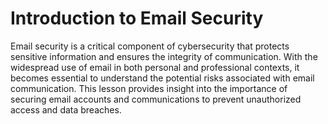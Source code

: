 # Introduction to Email Security
Email security is a critical component of cybersecurity that protects sensitive information and ensures the integrity of communication. With the widespread use of email in both personal and professional contexts, it becomes essential to understand the potential risks associated with email communication. This lesson provides insight into the importance of securing email accounts and communications to prevent unauthorized access and data breaches.


<!--stackedit_data:
eyJoaXN0b3J5IjpbMTkzNDU5NjQwOF19
-->